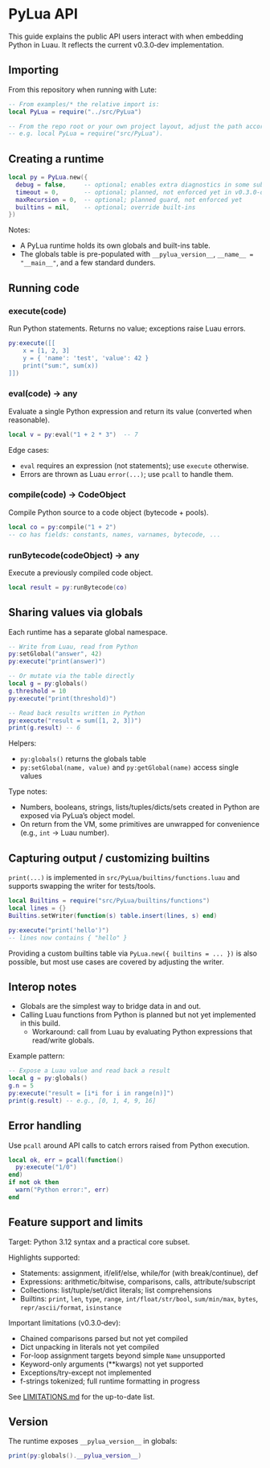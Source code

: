 # PyLua API

This guide explains the public API users interact with when embedding Python in Luau. It reflects the current v0.3.0‑dev implementation.

## Importing

From this repository when running with Lute:

```lua
-- From examples/* the relative import is:
local PyLua = require("../src/PyLua")

-- From the repo root or your own project layout, adjust the path accordingly,
-- e.g. local PyLua = require("src/PyLua").
```

## Creating a runtime

```lua
local py = PyLua.new({
  debug = false,     -- optional; enables extra diagnostics in some subsystems
  timeout = 0,       -- optional; planned, not enforced yet in v0.3.0‑dev
  maxRecursion = 0,  -- optional; planned guard, not enforced yet
  builtins = nil,    -- optional; override built-ins
})
```

Notes:

- A PyLua runtime holds its own globals and built-ins table.
- The globals table is pre-populated with `__pylua_version__`, `__name__ = "__main__"`, and a few standard dunders.

## Running code

### execute(code)

Run Python statements. Returns no value; exceptions raise Luau errors.

```lua
py:execute([[ 
    x = [1, 2, 3]
    y = { 'name': 'test', 'value': 42 }
    print("sum:", sum(x))
]])
```

### eval(code) -> any

Evaluate a single Python expression and return its value (converted when reasonable).

```lua
local v = py:eval("1 + 2 * 3")  -- 7
```

Edge cases:

- `eval` requires an expression (not statements); use `execute` otherwise.
- Errors are thrown as Luau `error(...)`; use `pcall` to handle them.

### compile(code) -> CodeObject

Compile Python source to a code object (bytecode + pools).

```lua
local co = py:compile("1 + 2")
-- co has fields: constants, names, varnames, bytecode, ...
```

### runBytecode(codeObject) -> any

Execute a previously compiled code object.

```lua
local result = py:runBytecode(co)
```

## Sharing values via globals

Each runtime has a separate global namespace.

```lua
-- Write from Luau, read from Python
py:setGlobal("answer", 42)
py:execute("print(answer)")

-- Or mutate via the table directly
local g = py:globals()
g.threshold = 10
py:execute("print(threshold)")

-- Read back results written in Python
py:execute("result = sum([1, 2, 3])")
print(g.result) -- 6
```

Helpers:

- `py:globals()` returns the globals table
- `py:setGlobal(name, value)` and `py:getGlobal(name)` access single values

Type notes:

- Numbers, booleans, strings, lists/tuples/dicts/sets created in Python are exposed via PyLua’s object model.
- On return from the VM, some primitives are unwrapped for convenience (e.g., `int` → Luau number).

## Capturing output / customizing builtins

`print(...)` is implemented in `src/PyLua/builtins/functions.luau` and supports swapping the writer for tests/tools.

```lua
local Builtins = require("src/PyLua/builtins/functions")
local lines = {}
Builtins.setWriter(function(s) table.insert(lines, s) end)

py:execute("print('hello')")
-- lines now contains { "hello" }
```

Providing a custom builtins table via `PyLua.new({ builtins = ... })` is also possible, but most use cases are covered by adjusting the writer.

## Interop notes

- Globals are the simplest way to bridge data in and out.
- Calling Luau functions from Python is planned but not yet implemented in this build.
  - Workaround: call from Luau by evaluating Python expressions that read/write globals.

Example pattern:

```lua
-- Expose a Luau value and read back a result
local g = py:globals()
g.n = 5
py:execute("result = [i*i for i in range(n)]")
print(g.result) -- e.g., [0, 1, 4, 9, 16]
```

## Error handling

Use `pcall` around API calls to catch errors raised from Python execution.

```lua
local ok, err = pcall(function()
  py:execute("1/0")
end)
if not ok then
  warn("Python error:", err)
end
```

## Feature support and limits

Target: Python 3.12 syntax and a practical core subset.

Highlights supported:

- Statements: assignment, if/elif/else, while/for (with break/continue), def
- Expressions: arithmetic/bitwise, comparisons, calls, attribute/subscript
- Collections: list/tuple/set/dict literals; list comprehensions
- Builtins: `print`, `len`, `type`, `range`, `int/float/str/bool`, `sum/min/max`, `bytes`, `repr/ascii/format`, `isinstance`

Important limitations (v0.3.0‑dev):

- Chained comparisons parsed but not yet compiled
- Dict unpacking in literals not yet compiled
- For-loop assignment targets beyond simple `Name` unsupported
- Keyword-only arguments (**kwargs) not yet supported
- Exceptions/try-except not implemented
- f-strings tokenized; full runtime formatting in progress

See [LIMITATIONS.md](LIMITATIONS.md) for the up-to-date list.

## Version

The runtime exposes `__pylua_version__` in globals:

```lua
print(py:globals().__pylua_version__)
```
